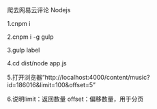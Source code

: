 爬去网易云评论 Nodejs

1.cnpm i

2.cnpm i -g gulp

3.gulp label

4.cd dist/node app.js

5.打开浏览器“http://localhost:4000/content/music?id=186016&limit=100&offset=5”

6.说明limit：返回数量 offset：偏移数量，用于分页
